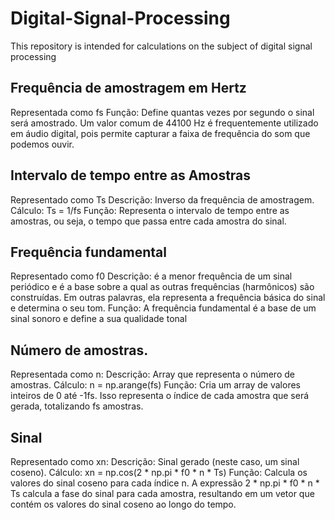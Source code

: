 # Digital-Signal-Processing
This repository is intended for calculations on the subject of digital signal processing 

## Frequência de amostragem em Hertz
Representada como fs
Função: Define quantas vezes por segundo o sinal será amostrado. Um valor comum de 44100 Hz é frequentemente utilizado em áudio digital, pois permite capturar a faixa de frequência do som que podemos ouvir.

## Intervalo de tempo entre as Amostras
Representado como Ts
Descrição: Inverso da frequência de amostragem.
Cálculo: Ts = 1/fs
Função: Representa o intervalo de tempo entre as amostras, ou seja, o tempo que passa entre cada amostra do sinal.

## Frequência fundamental
Representado como f0
Descrição: é a menor frequência de um sinal periódico e é a base sobre a qual as outras frequências (harmônicos) são construídas. Em outras palavras, ela representa a frequência básica do sinal e determina o seu tom.
Função: A frequência fundamental é a base de um sinal sonoro e define a sua qualidade tonal

## Número de amostras.
Representada como n:
Descrição: Array que representa o número de amostras.
Cálculo: n = np.arange(fs)
Função: Cria um array de valores inteiros de 0 até -1fs. Isso representa o índice de cada amostra que será gerada, totalizando fs amostras.

## Sinal 
Representado como xn:
Descrição: Sinal gerado (neste caso, um sinal coseno).
Cálculo: xn = np.cos(2 * np.pi * f0 * n * Ts)
Função: Calcula os valores do sinal coseno para cada índice n. A expressão 2 * np.pi * f0 * n * Ts calcula a fase do sinal para cada amostra, resultando em um vetor que contém os valores do sinal coseno ao longo do tempo.
